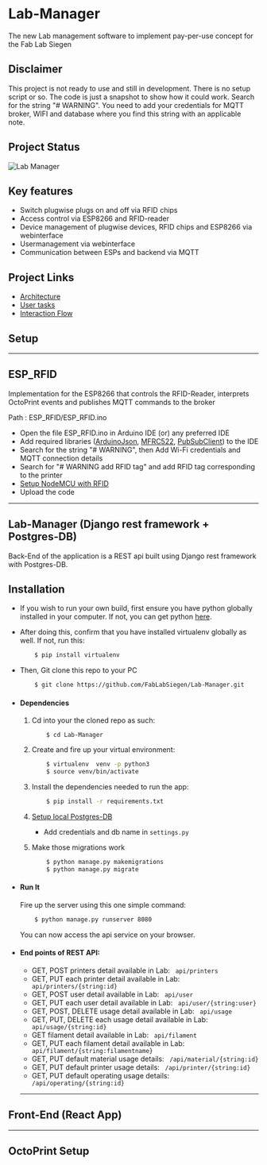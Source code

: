 # Lab-Manager

The new Lab management software to implement pay-per-use concept for the Fab Lab Siegen

## Disclaimer

This project is not ready to use and still in development. There is no setup script or so. The code is just a snapshot to show how it could work.
Search for the string "# WARNING". You need to add your credentials for MQTT broker, WIFI and database where you find this string with an applicable note.

## Project Status

![Lab Manager](https://github.com/FabLabSiegen/Lab-Manager/workflows/Lab%20Manager/badge.svg?branch=master)

## Key features

- Switch plugwise plugs on and off via RFID chips
- Access control via ESP8266 and RFID-reader
- Device management of plugwise devices, RFID chips and ESP8266 via webinterface
- Usermanagement via webinterface
- Communication between ESPs and backend via MQTT

## Project Links

- [Architecture](https://drive.google.com/file/d/16qB0iT30ZRu07Zg9T2nqXLLCi88Ac29D/view?usp=sharing)
- [User tasks](https://drive.google.com/file/d/1WH51V1CVpxdZxaitDeyuj2zDtwwMi52o/view?usp=sharing)
- [Interaction Flow](https://drive.google.com/file/d/1tR145jTIe74obSpfrPw2ca4HzGGN9U2-/view?usp=sharing)

## Setup

<hr />

## ESP_RFID

Implementation for the ESP8266 that controls the RFID-Reader, interprets OctoPrint events and publishes MQTT commands to the broker

Path : ESP_RFID/ESP_RFID.ino

- Open the file ESP_RFID.ino in Arduino IDE (or) any preferred IDE
- Add required libraries ([ArduinoJson](https://arduinojson.org/?utm_source=meta&utm_medium=library.properties), [MFRC522](https://github.com/miguelbalboa/rfid), [PubSubClient](https://github.com/knolleary/pubsubclient)) to the IDE
- Search for the string "# WARNING", then Add Wi-Fi credentials and MQTT connection details
- Search for "# WARNING add RFID tag" and add RFID tag corresponding to the printer
- [Setup NodeMCU with RFID](https://content.instructables.com/ORIG/FX4/GP96/J48Q18RQ/FX4GP96J48Q18RQ.png)
- Upload the code

<hr />

## Lab-Manager (Django rest framework + Postgres-DB)

Back-End of the application is a REST api built using Django rest framework with Postgres-DB.

## Installation

- If you wish to run your own build, first ensure you have python globally installed in your computer. If not, you can get python [here](https://www.python.org").
- After doing this, confirm that you have installed virtualenv globally as well. If not, run this:
  ```bash
      $ pip install virtualenv
  ```
- Then, Git clone this repo to your PC

  ```bash
      $ git clone https://github.com/FabLabSiegen/Lab-Manager.git
  ```

- #### Dependencies

  1. Cd into your the cloned repo as such:
     ```
         $ cd Lab-Manager
     ```
  2. Create and fire up your virtual environment:
     ```bash
         $ virtualenv  venv -p python3
         $ source venv/bin/activate
     ```
  3. Install the dependencies needed to run the app:
     ```bash
         $ pip install -r requirements.txt
     ```
  4. [Setup local Postgres-DB](https://www.digitalocean.com/community/tutorials/how-to-use-postgresql-with-your-django-application-on-ubuntu-14-04)

     - Add credentials and db name in `settings.py`

  5. Make those migrations work
     ```bash
         $ python manage.py makemigrations
         $ python manage.py migrate
     ```

- #### Run It
  Fire up the server using this one simple command:
  ```bash
      $ python manage.py runserver 8080
  ```
  You can now access the api service on your browser.
- #### End points of REST API:

  - GET, POST printers detail available in Lab: ` api/printers`
  - GET, PUT each printer detail available in Lab: ` api/printers/{string:id}`
  - GET, POST user detail available in Lab: ` api/user`
  - GET, PUT each user detail available in Lab: ` api/user/{string:user}`
  - GET, POST, DELETE usage detail available in Lab: ` api/usage`
  - GET, PUT, DELETE each usage detail available in Lab: ` api/usage/{string:id}`
  - GET filament detail available in Lab: ` api/filament`
  - GET, PUT each filament detail available in Lab: ` api/filament/{string:filamentname}`
  - GET, PUT default material usage details: ` /api/material/{string:id}`
  - GET, PUT default printer usage details: ` /api/printer/{string:id}`
  - GET, PUT default operating usage details: ` /api/operating/{string:id}`
  <hr />

## Front-End (React App)

<hr />

## OctoPrint Setup
